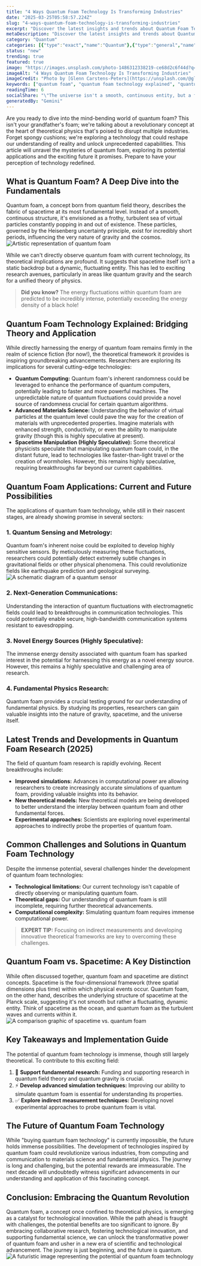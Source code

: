 ```yaml
---
title: "4 Ways Quantum Foam Technology Is Transforming Industries"
date: "2025-03-25T05:58:57.224Z"
slug: "4-ways-quantum-foam-technology-is-transforming-industries"
excerpt: "Discover the latest insights and trends about Quantum Foam Technology. This comprehensive guide covers everything you need to know about Quantum Foam Technology in 2025."
metaDescription: "Discover the latest insights and trends about Quantum Foam Technology. This comprehensive guide covers everything you need to know about Quantum Foam Techn..."
category: "Quantum"
categories: [{"type":"exact","name":"Quantum"},{"type":"general","name":"Physics"},{"type":"medium","name":"Spacetime Physics"},{"type":"specific","name":"Gravitational Physics"},{"type":"niche","name":"Wormhole Dynamics"}]
status: "new"
trending: true
featured: true
image: "https://images.unsplash.com/photo-1486312338219-ce68d2c6f44d?q=85&w=1200&fit=max&fm=webp&auto=compress"
imageAlt: "4 Ways Quantum Foam Technology Is Transforming Industries"
imageCredit: "Photo by [Glenn Carstens-Peters](https://unsplash.com/@glenncarstenspeters) on Unsplash"
keywords: ["quantum foam", "quantum foam technology explained", "quantum foam applications", "buy quantum foam technology", "quantum foam research", "what is quantum foam", "quantum foam future", "quantum foam benefits", "quantum foam vs spacetime", "quantum foam products"]
readingTime: 6
socialShare: "\"The universe isn't a smooth, continuous entity, but a frothy sea of virtual particles constantly popping in and out of existence – that's quantum foam, and it's changing everything.\""
generatedBy: "Gemini"
---
```




Are you ready to dive into the mind-bending world of quantum foam?  This isn't your grandfather's foam; we're talking about a revolutionary concept at the heart of theoretical physics that's poised to disrupt multiple industries. Forget spongy cushions; we're exploring a technology that could reshape our understanding of reality and unlock unprecedented capabilities. This article will unravel the mysteries of quantum foam, exploring its potential applications and the exciting future it promises.  Prepare to have your perception of technology redefined.

## What is Quantum Foam? A Deep Dive into the Fundamentals

Quantum foam, a concept born from quantum field theory, describes the fabric of spacetime at its most fundamental level. Instead of a smooth, continuous structure, it's envisioned as a frothy, turbulent sea of virtual particles constantly popping in and out of existence.  These particles, governed by the Heisenberg uncertainty principle, exist for incredibly short periods, influencing the very nature of gravity and the cosmos. ![Artistic representation of quantum foam](https://images.unsplash.com/photo-1488590528505-98d2b5aba04b?q=85&w=1200&fit=max&fm=webp&auto=compress)

While we can't directly observe quantum foam with current technology, its theoretical implications are profound.  It suggests that spacetime itself isn't a static backdrop but a dynamic, fluctuating entity.  This has led to exciting research avenues, particularly in areas like quantum gravity and the search for a unified theory of physics.

> **Did you know?**  The energy fluctuations within quantum foam are predicted to be incredibly intense, potentially exceeding the energy density of a black hole!

## Quantum Foam Technology Explained: Bridging Theory and Application

While directly harnessing the energy of quantum foam remains firmly in the realm of science fiction (for now!), the theoretical framework it provides is inspiring groundbreaking advancements.  Researchers are exploring its implications for several cutting-edge technologies:

* **Quantum Computing:** Quantum foam's inherent randomness could be leveraged to enhance the performance of quantum computers, potentially leading to faster and more powerful machines.  The unpredictable nature of quantum fluctuations could provide a novel source of randomness crucial for certain quantum algorithms.
* **Advanced Materials Science:** Understanding the behavior of virtual particles at the quantum level could pave the way for the creation of materials with unprecedented properties. Imagine materials with enhanced strength, conductivity, or even the ability to manipulate gravity (though this is highly speculative at present).
* **Spacetime Manipulation (Highly Speculative):**  Some theoretical physicists speculate that manipulating quantum foam could, in the distant future, lead to technologies like faster-than-light travel or the creation of wormholes.  However, this remains highly speculative, requiring breakthroughs far beyond our current capabilities.

## Quantum Foam Applications: Current and Future Possibilities

The applications of quantum foam technology, while still in their nascent stages, are already showing promise in several sectors:

### 1. Quantum Sensing and Metrology:

Quantum foam's inherent noise could be exploited to develop highly sensitive sensors.  By meticulously measuring these fluctuations, researchers could potentially detect extremely subtle changes in gravitational fields or other physical phenomena.  This could revolutionize fields like earthquake prediction and geological surveying. ![A schematic diagram of a quantum sensor](https://images.unsplash.com/photo-1486312338219-ce68d2c6f44d?q=85&w=1200&fit=max&fm=webp&auto=compress)

### 2.  Next-Generation Communications:

Understanding the interaction of quantum fluctuations with electromagnetic fields could lead to breakthroughs in communication technologies. This could potentially enable secure, high-bandwidth communication systems resistant to eavesdropping.

### 3.  Novel Energy Sources (Highly Speculative):

The immense energy density associated with quantum foam has sparked interest in the potential for harnessing this energy as a novel energy source.  However, this remains a highly speculative and challenging area of research.

### 4.  Fundamental Physics Research:

Quantum foam provides a crucial testing ground for our understanding of fundamental physics.  By studying its properties, researchers can gain valuable insights into the nature of gravity, spacetime, and the universe itself.

## Latest Trends and Developments in Quantum Foam Research (2025)

The field of quantum foam research is rapidly evolving.  Recent breakthroughs include:

* **Improved simulations:**  Advances in computational power are allowing researchers to create increasingly accurate simulations of quantum foam, providing valuable insights into its behavior.
* **New theoretical models:** New theoretical models are being developed to better understand the interplay between quantum foam and other fundamental forces.
* **Experimental approaches:**  Scientists are exploring novel experimental approaches to indirectly probe the properties of quantum foam.

## Common Challenges and Solutions in Quantum Foam Technology

Despite the immense potential, several challenges hinder the development of quantum foam technologies:

* **Technological limitations:** Our current technology isn't capable of directly observing or manipulating quantum foam.
* **Theoretical gaps:** Our understanding of quantum foam is still incomplete, requiring further theoretical advancements.
* **Computational complexity:** Simulating quantum foam requires immense computational power.

> **EXPERT TIP:** Focusing on indirect measurements and developing innovative theoretical frameworks are key to overcoming these challenges.

##  Quantum Foam vs. Spacetime: A Key Distinction

While often discussed together, quantum foam and spacetime are distinct concepts. Spacetime is the four-dimensional framework (three spatial dimensions plus time) within which physical events occur. Quantum foam, on the other hand, describes the underlying structure of spacetime at the Planck scale, suggesting it's not smooth but rather a fluctuating, dynamic entity.  Think of spacetime as the ocean, and quantum foam as the turbulent waves and currents within it. ![A comparison graphic of spacetime vs. quantum foam](https://images.unsplash.com/photo-1581091226825-a6a2a5aee158?q=85&w=1200&fit=max&fm=webp&auto=compress)

##  Key Takeaways and Implementation Guide

The potential of quantum foam technology is immense, though still largely theoretical.  To contribute to this exciting field:

1. 🔑 **Support fundamental research:**  Funding and supporting research in quantum field theory and quantum gravity is crucial.
2. ⚡ **Develop advanced simulation techniques:**  Improving our ability to simulate quantum foam is essential for understanding its properties.
3. ✅ **Explore indirect measurement techniques:**  Developing novel experimental approaches to probe quantum foam is vital.

## The Future of Quantum Foam Technology

While "buying quantum foam technology" is currently impossible, the future holds immense possibilities.  The development of technologies inspired by quantum foam could revolutionize various industries, from computing and communication to materials science and fundamental physics.  The journey is long and challenging, but the potential rewards are immeasurable.  The next decade will undoubtedly witness significant advancements in our understanding and application of this fascinating concept.

## Conclusion: Embracing the Quantum Revolution

Quantum foam, a concept once confined to theoretical physics, is emerging as a catalyst for technological innovation. While the path ahead is fraught with challenges, the potential benefits are too significant to ignore. By embracing collaborative research, fostering technological innovation, and supporting fundamental science, we can unlock the transformative power of quantum foam and usher in a new era of scientific and technological advancement.  The journey is just beginning, and the future is quantum. ![A futuristic image representing the potential of quantum foam technology](https://images.unsplash.com/photo-1526374965328-7f61d4dc18c5?q=85&w=1200&fit=max&fm=webp&auto=compress)
